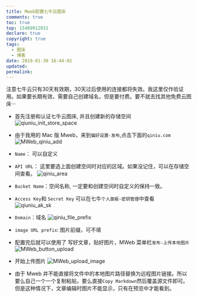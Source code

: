 ```yaml
---
title: Mweb配置七牛云图床
comments: true
toc: true
top: 15489912031
declare: true
copyright: true
tags:
  - 图床
  - 博客
date: 2019-01-30 16:44:02
updated:
permalink:
---
```


注意七牛云只有30天有效期，30天过后使用的连接都将失效。我这里仅作验证用。如果要长期有效，需要自己创建域名，但是要付费。要不就去找其他免费云图床···
<!--more-->
* 首先注册和认证七牛云图床, 并且创建新的存储空间
![qiuniu_init_store_space](https://i.loli.net/2019/01/28/5c4f0642d8e22.jpg)
* 由于我用的 Mac 版 Mweb，来到`偏好设置-发布`,点击下面的`qiniu.com`
![MWeb_qiniu_add](https://i.loli.net/2019/01/28/5c4f0642b557c.jpg)
* `Name`： 可以自定义
* `API URL`： 这里要选上面创建空间时对应的区域。如果没记住，可以在存储空间查看。
![qiniu_area](https://i.loli.net/2019/01/28/5c4f064295f33.jpg)
* `Bucket Name`：空间名称, 一定要和创建空间时自定义的保持一致。
* `Access Key`和 `Secret Key` 可以在七牛`个人面板-密钥管理`中查看
![qiuniu_ak_sk](https://i.loli.net/2019/01/28/5c4f0642b71cf.jpg)
* `Domain`：域名
![qiniu_file_prefix](https://i.loli.net/2019/01/28/5c4f0642bc064.jpg)
* `image URL prefix`: 图片前缀，可不填

* 配置完后就可以使用了
写好文章，贴好图片，MWeb 菜单栏`发布-上传本地图片`
![MWeb_button_upload](https://i.loli.net/2019/01/28/5c4f0642b1785.jpg)
* 开始上传图片
![MWeb_upload_image](https://i.loli.net/2019/01/28/5c4f0642b8e42.jpg)
* 由于 Mweb 并不能直接将文件中的本地图片路径替换为远程图片链接。所以要么自己一个一个复制粘贴，要么直接`Copy Markdown`然后覆盖源文件即可。但是这种情况下，文章编辑时图片不能显示，只有在预览中才能看到。



